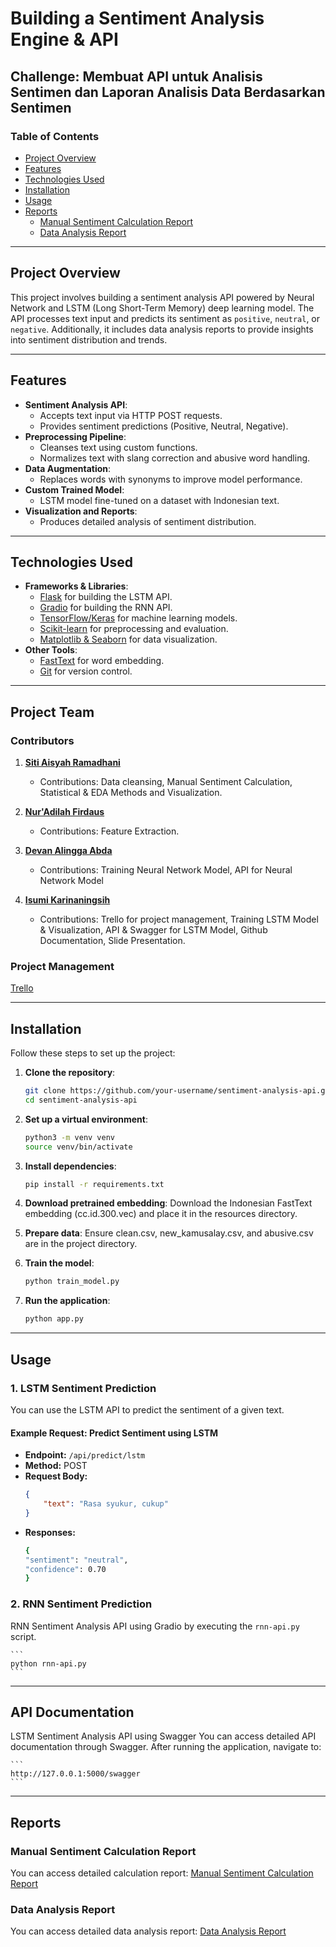 # Building a Sentiment Analysis Engine & API

## Challenge: Membuat API untuk Analisis Sentimen dan Laporan Analisis Data Berdasarkan Sentimen

### Table of Contents
- [Project Overview](#project-overview)
- [Features](#features)
- [Technologies Used](#technologies-used)
- [Installation](#installation)
- [Usage](#usage)
- [Reports](#reports)
  - [Manual Sentiment Calculation Report](#manual-sentiment-calculation-report)
  - [Data Analysis Report](#data-analysis-report)

---

## Project Overview
This project involves building a sentiment analysis API powered by Neural Network and LSTM (Long Short-Term Memory) deep learning model. The API processes text input and predicts its sentiment as `positive`, `neutral`, or `negative`. Additionally, it includes data analysis reports to provide insights into sentiment distribution and trends.

---

## Features
- **Sentiment Analysis API**:
  - Accepts text input via HTTP POST requests.
  - Provides sentiment predictions (Positive, Neutral, Negative).
- **Preprocessing Pipeline**:
  - Cleanses text using custom functions.
  - Normalizes text with slang correction and abusive word handling.
- **Data Augmentation**:
  - Replaces words with synonyms to improve model performance.
- **Custom Trained Model**:
  - LSTM model fine-tuned on a dataset with Indonesian text.
- **Visualization and Reports**:
  - Produces detailed analysis of sentiment distribution.

---

## Technologies Used
- **Frameworks & Libraries**:
  - [Flask](https://flask.palletsprojects.com/) for building the LSTM API.
  - [Gradio](https://www.gradio.app/) for building the RNN API.
  - [TensorFlow/Keras](https://www.tensorflow.org/) for machine learning models.
  - [Scikit-learn](https://scikit-learn.org/) for preprocessing and evaluation.
  - [Matplotlib & Seaborn](https://seaborn.pydata.org/) for data visualization.
- **Other Tools**:
  - [FastText](https://fasttext.cc/) for word embedding.
  - [Git](https://git-scm.com/) for version control.

---

## Project Team

### Contributors

1. **[Siti Aisyah Ramadhani](https://github.com/siti-aisyah19/platinum/tree/main/platinum)**  
   - Contributions: Data cleansing, Manual Sentiment Calculation, Statistical & EDA Methods and Visualization.

2. **[Nur'Adilah Firdaus](https://github.com/nuradilahf/feature-extraction-revision/tree/main)**  
   - Contributions: Feature Extraction.

3. **[Devan Alingga Abda](https://github.com/Devanaa1999/NeuralNetwork/tree/main)**   
   - Contributions: Training Neural Network Model, API for Neural Network Model

4. **[Isumi Karinaningsih](https://github.com/isumizumi/DSC25-PlatinumChallenge)**    
   - Contributions: Trello for project management, Training LSTM Model & Visualization, API & Swagger for LSTM Model, Github Documentation, Slide Presentation.

### Project Management

[Trello](https://trello.com/b/6o5SKrfP/datascienceplatinum-challenge)

---

## Installation
Follow these steps to set up the project:

1. **Clone the repository**:
   ```bash
   git clone https://github.com/your-username/sentiment-analysis-api.git
   cd sentiment-analysis-api

2. **Set up a virtual environment**:
   ```bash
   python3 -m venv venv
   source venv/bin/activate

3. **Install dependencies**:
   ```bash
   pip install -r requirements.txt

4. **Download pretrained embedding**:
   Download the Indonesian FastText embedding (cc.id.300.vec) and place it in the resources directory.

5. **Prepare data**:
   Ensure clean.csv, new_kamusalay.csv, and abusive.csv are in the project directory.

6. **Train the model**:
   ```bash
   python train_model.py

7. **Run the application**:
   ```bash
   python app.py

---

## Usage

### 1. LSTM Sentiment Prediction
You can use the LSTM API to predict the sentiment of a given text.

#### Example Request: Predict Sentiment using LSTM
- **Endpoint:** `/api/predict/lstm`
- **Method:** POST  
- **Request Body:**
   ```json
   {
       "text": "Rasa syukur, cukup"
   }
- **Responses:**
    ```bash
    {
    "sentiment": "neutral",
    "confidence": 0.70
    }

### 2. RNN Sentiment Prediction
RNN Sentiment Analysis API using Gradio by executing the `rnn-api.py` script.

    ```
    python rnn-api.py
    ```

---

## API Documentation 

LSTM Sentiment Analysis API using Swagger
You can access detailed API documentation through Swagger. After running the application, navigate to:

    ```
    http://127.0.0.1:5000/swagger
    ```

---

## Reports

### Manual Sentiment Calculation Report
You can access detailed calculation report:
[Manual Sentiment Calculation Report](https://docs.google.com/document/d/1X9n2kYE_QY9cRNHhnWrcg4FS_dxroT5l/edit?usp=sharing&ouid=101498873662196123612&rtpof=true&sd=true)

### Data Analysis Report
You can access detailed data analysis report:
[Data Analysis Report](https://colab.research.google.com/drive/1BMqlaSWA8RTgwbVfmQLimmnl7sMcBZff?usp=sharing)